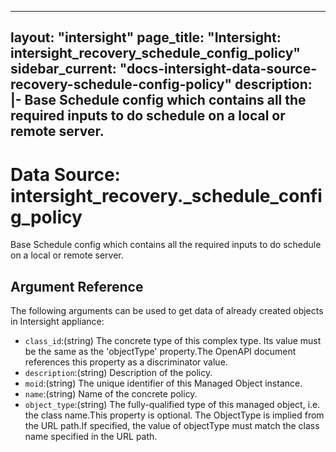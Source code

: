 
---
layout: "intersight"
page_title: "Intersight: intersight_recovery_schedule_config_policy"
sidebar_current: "docs-intersight-data-source-recovery-schedule-config-policy"
description: |-
Base Schedule config which contains all the required inputs to do schedule on a local or remote server.
---

# Data Source: intersight_recovery._schedule_config_policy
Base Schedule config which contains all the required inputs to do schedule on a local or remote server.
## Argument Reference
The following arguments can be used to get data of already created objects in Intersight appliance:
* `class_id`:(string) The concrete type of this complex type. Its value must be the same as the 'objectType' property.The OpenAPI document references this property as a discriminator value. 
* `description`:(string) Description of the policy. 
* `moid`:(string) The unique identifier of this Managed Object instance. 
* `name`:(string) Name of the concrete policy. 
* `object_type`:(string) The fully-qualified type of this managed object, i.e. the class name.This property is optional. The ObjectType is implied from the URL path.If specified, the value of objectType must match the class name specified in the URL path. 
